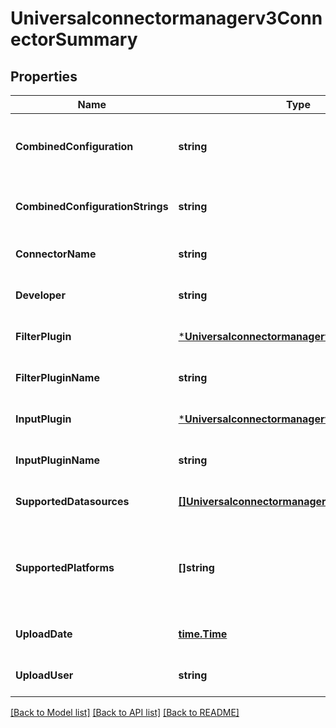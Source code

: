 # Universalconnectormanagerv3ConnectorSummary

## Properties
Name | Type | Description | Notes
------------ | ------------- | ------------- | -------------
**CombinedConfiguration** | **string** | Connector configuration parameters. A union of Input and Filter parameters. | [optional] [default to null]
**CombinedConfigurationStrings** | **string** | Connector configuration parameters strings, for UI. | [optional] [default to null]
**ConnectorName** | **string** | ID of connector. | [optional] [default to null]
**Developer** | **string** | The developer who developed the manifest. | [optional] [default to null]
**FilterPlugin** | [***Universalconnectormanagerv3PluginDefinition**](universalconnectormanagerv3PluginDefinition.md) |  | [optional] [default to null]
**FilterPluginName** | **string** | ID of filter plugin. | [optional] [default to null]
**InputPlugin** | [***Universalconnectormanagerv3PluginDefinition**](universalconnectormanagerv3PluginDefinition.md) |  | [optional] [default to null]
**InputPluginName** | **string** | ID of input plugin. | [optional] [default to null]
**SupportedDatasources** | [**[]Universalconnectormanagerv3DatasourceType**](universalconnectormanagerv3DatasourceType.md) | Supported data source types, according to the Filter plugin. | [optional] [default to null]
**SupportedPlatforms** | **[]string** | Array of supported platforms/environments. Examples: \&quot;on-premise\&quot;, \&quot;AWS\&quot;, \&quot;Azure\&quot;, \&quot;GCP\&quot;. | [optional] [default to null]
**UploadDate** | [**time.Time**](time.Time.md) | Date connector manifest was uploaded. | [optional] [default to null]
**UploadUser** | **string** | User who uploaded the manifest. | [optional] [default to null]

[[Back to Model list]](../README.md#documentation-for-models) [[Back to API list]](../README.md#documentation-for-api-endpoints) [[Back to README]](../README.md)

